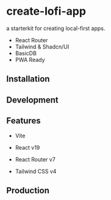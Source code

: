 # create-lofi-app

a starterkit for creating local-first apps.

- React Router 
- Tailwind & Shadcn/UI
- BasicDB 
- PWA Ready


## Installation


## Development


## Features

- Vite

- React v19

- React Router v7

- Tailwind CSS v4


## Production



